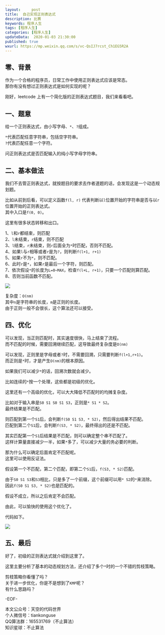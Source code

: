 ```yaml
---   
layout:     post  
title:  自己实现正则表达式
description: 比赛  
keywords: 程序人生  
tags: [程序人生]    
categories: [程序人生]  
updateData:  2020-01-03 21:30:00  
published: true  
wxurl: https://mp.weixin.qq.com/s/vc-QsIJ7rcst_Ch1EG5R2A  
---  
```



## 零、背景  


作为一个合格的程序员，日常工作中使用正则表达式应该是常态。  
那你有没有想过正则表达式是如何实现的呢？  


刚好，leetcode 上有一个简化版的正则表达式题目，我们来看看吧。  


## 一、题意  


给一个正则表达式，由小写字母、`*`、`?`组成。  


`*`代表匹配任意字符串，包括空字符串。  
`?`代表匹配任意一个字符。  


问正则表达式是否匹配输入的纯小写字母字符串。  


## 二、基本做法  


我们不去管正则表达式，就按题目的要求去作者道题的话，会发现这是一个动态规划题。  


比如从前到后看，可以定义函数`f(l, r)` 代表判断以`l`位置开始的字符串是否与以`r`位置开始的正则表达式。  
其中入口是`f(0, 0)`。  


这里有很多状态转移和出口。  


1、`l`和`r`都结束，则匹配  
2、`l`未结束，`r`结束，则不匹配  
3、`l`结束，`r`未结束，则`r`后面全为`*`时匹配，否则不匹配。  
4、如果`l`与`r`相等或者`r`是为`?`，则判断`f(l+1, r+1)`  
5、如果`r`不为`*`，则不匹配。  
6、此时`r`是`*`，如果`r`是最后一个字符，则匹配。  
7、依次假设`*`的长度为`L=0~MAX`，检查`f(l+L, r+1)`，只要一个匹配则算匹配。  
8、否则当前函数不匹配。  


![](http://res2020.tiankonguse.com/images/2020/01/03/001.png)  


复杂度：`O(nm)`  
其中`n`是字符串的长度，`m`是正则的长度。  
由于正则一般不会很长，这个算法还可以接受。  


## 四、优化  


可以发现，当正则匹配时，其实速度很快，马上结束了流程。  
而不匹配的时候，需要回溯继续匹配，这导致最终复杂度是`O(nm)`  


可以发现，正则里是字母或者`?`时，不需要回溯，只需要判断`f(l+1,r+1)`。  
而正则是`*`时，才是产生`O(nm)`的根本原因。  


如果我们可以减少`*`的话，回溯次数就会减少。  


比如连续的`*`按一个处理，这些都是初级的优化。  


这里还有一个高级的优化，可以大大降低不匹配时的均摊复杂度。  


比如对于输入串是`S0 S1 S0 S1 S3`，正则是`* S1 * S2`。  
最终结果是不匹配。  


则匹配到第一个`S1`后，会判断`f(S0 S1 S3, * S2)`，然后得出结果不匹配。  
匹配到第二个`S1`后，会判断`f(S3, * S2)`，最终得出的还是不匹配。  


其实匹配第一个`S1`后结果是不匹配，则可以确定整个串不匹配了。  
这样计算量直接减少一半，如果`*`多了，可以减少大量的务必要的判断。  


那为什么可以确定后面肯定不匹配呢。  
这里可以使用反证法。  


假设第一个不匹配，第二个匹配，即第二个`S1`后，`f(S3, * S2)`匹配。  


由于`S0 S1 S3`和`S3`相比，只是多了一个前缀，这个前缀可以用`* S2`的`*`来消除。  
因此`f(S0 S1 S3, * S2)`也是匹配的。  


假设不成立，所以之后肯定不会匹配。  


由此，可以愉快的使用这个优化了。  


代码如下。  


![](http://res2020.tiankonguse.com/images/2020/01/03/001.png)  


## 五、最后  


好了，初级的正则表达式就介绍到这里了。  


这里主要分析了基本的动态规划方法，还介绍了多个`*`时的一个不错的剪枝策略。  


剪枝策略你看懂了吗？  
关于进一步优化，你是不是想到了`KMP`呢？  
有什么思路吗？  


-EOF-  


本文公众号：天空的代码世界  
个人微信号：tiankonguse  
QQ算法群：165531769（不止算法）  
知识星球：不止算法  

